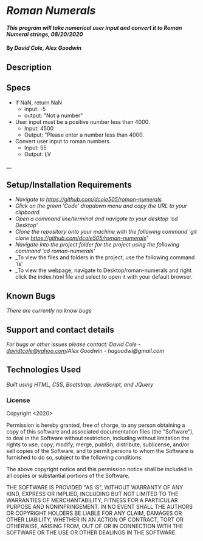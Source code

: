 # _Roman Numerals_

#### _This program will take numerical user input and convert it to Roman Numeral strings, 08/20/2020_

#### By _**David Cole, Alex Goodwin**_

## Description

## Specs
- If NaN, return NaN
    * input: -5
    * output: "Not a number"
- User input must be a positive number less than 4000.
    * Input: 4500
    * Output: "Please enter a number less than 4000.
- Convert user input to roman numbers.
  * Input: 55
  * Output: LV

__

## Setup/Installation Requirements

* _Navigate to https://github.com/dcole505/roman-numerals_
* _Click on the green 'Code' dropdown menu and copy the URL to your clipboard._
* _Open a command line/terminal and navigate to your desktop 'cd Desktop'_
* _Clone the repository onto your machine with the following command 'git clone https://github.com/dcole505/roman-numerals'_
* _Navigate into the project folder for the project using the following command 'cd roman-numerals'_
* _To view the files and folders in the project, use the following command 'ls'
* _To view the webpage, navigate to Desktop/roman-numerals and right click the index.html file and select to open it with your default browser.

## Known Bugs

_There are currently no know bugs_

## Support and contact details

_For bugs or other issues please contact: David Cole - davidtcole@yahoo.com/Alex Goodwin - hagoodwi@gmail.com_

## Technologies Used

_Built using HTML, CSS, Bootstrap, JavaScript, and JQuery_

### License

Copyright <2020> <David Cole>

Permission is hereby granted, free of charge, to any person obtaining a copy of this software and associated documentation files (the "Software"), to deal in the Software without restriction, including without limitation the rights to use, copy, modify, merge, publish, distribute, sublicense, and/or sell copies of the Software, and to permit persons to whom the Software is furnished to do so, subject to the following conditions:

The above copyright notice and this permission notice shall be included in all copies or substantial portions of the Software.

THE SOFTWARE IS PROVIDED "AS IS", WITHOUT WARRANTY OF ANY KIND, EXPRESS OR IMPLIED, INCLUDING BUT NOT LIMITED TO THE WARRANTIES OF MERCHANTABILITY, FITNESS FOR A PARTICULAR PURPOSE AND NONINFRINGEMENT. IN NO EVENT SHALL THE AUTHORS OR COPYRIGHT HOLDERS BE LIABLE FOR ANY CLAIM, DAMAGES OR OTHER LIABILITY, WHETHER IN AN ACTION OF CONTRACT, TORT OR OTHERWISE, ARISING FROM, OUT OF OR IN CONNECTION WITH THE SOFTWARE OR THE USE OR OTHER DEALINGS IN THE SOFTWARE.